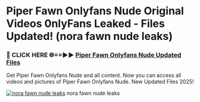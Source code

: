 # Piper Fawn Onlyfans Nude Original Videos 0nlyFans Leaked - Files Updated! (nora fawn nude leaks)

<h3>🔴 CLICK HERE 🌐==►► <a href="https://tinyurl.com/2p9ay9w9" rel="nofollow">Piper Fawn Onlyfans Nude Updated Files</a></h3>

Get Piper Fawn Onlyfans Nude and all content. Now you can access all videos and pictures of Piper Fawn Onlyfans Nude. New Updated Files 2025!

[![nora fawn nude leaks](https://i.imgur.com/KQgVmj3.gif)](https://tinyurl.com/2p9ay9w9)
nora fawn nude leaks